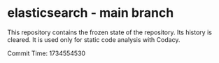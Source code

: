 # elasticsearch - main branch

This repository contains the frozen state of the repository.
Its history is cleared. It is used only for static code
analysis with Codacy.

Commit Time: 1734554530